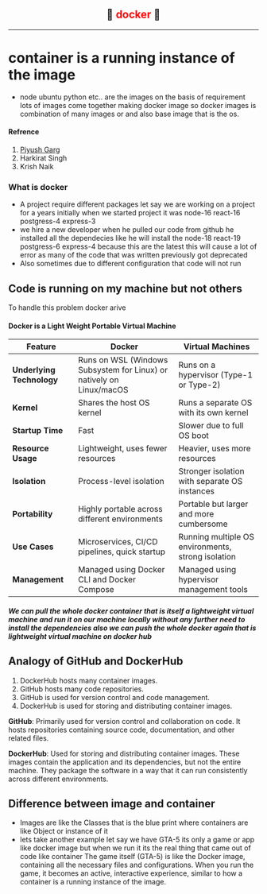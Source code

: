 ## <center> 🐳 <font color="red" >docker </font> 🐳</center>  
---

# container is a running instance of the image
* node ubuntu python etc.. are the images on the basis of requirement lots of images come together making docker image
so docker images is combination of many images or and also base image that is the os.

#### Refrence 
 1. [Piyush Garg](https://youtube.com/playlist?list=PLinedj3B30sDvBfeK9EPz9pcJNlM0f3ph&si=EVq9O8QAlOVzFATn)
 2. Harkirat Singh
 3. Krish Naik 

### What is docker
* A project require different packages let say we are working on a project for a years initially when we started project it was node-16
react-16 postgress-4 express-3 
* we hire a new developer when he pulled our code from github he installed all the dependecies like he will install the node-18 react-19 postgress-6 express-4 because this are the latest this will cause a lot of error as many of the code that was written previously got deprecated
* Also sometimes due to different configuration that code will not run

## Code is running on my machine but not others
To handle this problem docker arive 

#### Docker is a Light Weight Portable Virtual Machine 

| Feature                | Docker                                      | Virtual Machines                             |
|------------------------|---------------------------------------------|----------------------------------------------|
| **Underlying Technology** | Runs on WSL (Windows Subsystem for Linux) or natively on Linux/macOS | Runs on a hypervisor (Type-1 or Type-2)      |
| **Kernel**             | Shares the host OS kernel                   | Runs a separate OS with its own kernel       |
| **Startup Time**       | Fast                                        | Slower due to full OS boot                   |
| **Resource Usage**     | Lightweight, uses fewer resources           | Heavier, uses more resources                 |
| **Isolation**          | Process-level isolation                     | Stronger isolation with separate OS instances|
| **Portability**        | Highly portable across different environments | Portable but larger and more cumbersome      |
| **Use Cases**          | Microservices, CI/CD pipelines, quick startup | Running multiple OS environments, strong isolation |
| **Management**         | Managed using Docker CLI and Docker Compose | Managed using hypervisor management tools    |


##### We can pull the whole docker container that is itself a lightweight virtual machine and run it on our machine locally without any further need to install the dependencies also we can push the whole docker again that is lightweight virtual machine on docker hub 

## Analogy of GitHub and DockerHub

1. DockerHub hosts many container images.
2. GitHub hosts many code repositories.
3. GitHub is used for version control and code management.
4. DockerHub is used for storing and distributing container images.

 **GitHub**: Primarily used for version control and collaboration on code. It hosts repositories containing source code, documentation, and other related files.
 
**DockerHub**: Used for storing and distributing container images. These images contain the application and its dependencies, but not the entire machine. They package the software in a way that it can run consistently across different environments.

## Difference between image and container

* Images are like the Classes that is the blue print
where containers are like Object or instance of it
* lets take another example let say we have GTA-5  its only a game or app like docker image but when we run it its the real thing that came out of code like container 
The game itself (GTA-5) is like the Docker image, containing all the necessary files and configurations. When you run the game, it becomes an active, interactive experience, similar to how a container is a running instance of the image.